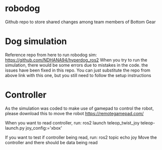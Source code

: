 # robodog

Github repo to store shared changes among team members of Bottom Gear

# Dog simulation
Reference repo from here to run robodog sim:
https://github.com/NDHANA94/hyperdog_ros2
When you try to run the simulation, there would be some errors due to mistakes in the code. the issues have been fixed in this repo.
You can just substitute the repo from above link with this one, but you still need to follow the setup instructions


# Controller
As the simulation was coded to make use of gamepad to control the robot, please download this to move the robot
https://remotegamepad.com/

When you want to read controller, run:
  ros2 launch teleop_twist_joy teleop-launch.py joy_config:='xbox'

If you want to test if controller being read, run:
  ros2 topic echo joy
Move the controller and there should be data being read
